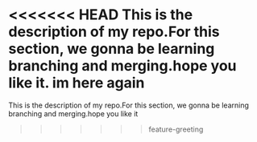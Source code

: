 <<<<<<< HEAD
This is the description of my repo.For this section, we gonna be learning branching and merging.hope you like it. im here again
=======
This is the description of my repo.For this section, we gonna be learning branching and merging.hope you like it 
>>>>>>> feature-greeting
